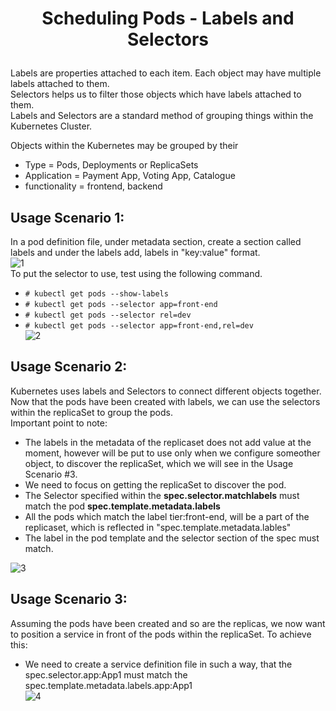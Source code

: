 # <p style="text-align: center;">Scheduling Pods - Labels and Selectors</p>

Labels are properties attached to each item. Each object may have multiple labels attached to them.<br>
Selectors helps us to filter those objects which have labels attached to them.<br>
Labels and Selectors are a standard method of grouping things within the Kubernetes Cluster.<br>

Objects within the Kubernetes may be grouped by their
  + Type = Pods, Deployments or ReplicaSets
  + Application = Payment App, Voting App, Catalogue
  + functionality = frontend, backend<br>

## Usage Scenario 1:

In a pod definition file, under metadata section, create a section called labels and under the labels add, labels in "key:value" format.<br>
![1](https://github.com/pyvivid/K8S-References/assets/94853400/191749f1-1b77-4989-9749-a3e22c1bd214)<br>
To put the selector to use, test using the following command.<br>
+ `# kubectl get pods --show-labels`
+ `# kubectl get pods --selector app=front-end`
+ `# kubectl get pods --selector rel=dev`
+ `# kubectl get pods --selector app=front-end,rel=dev`<br>
![2](https://github.com/pyvivid/K8S-References/assets/94853400/d7a1f2a6-f3b6-4497-9b58-5fe8cbe9f599)<br>

## Usage Scenario 2:

Kubernetes uses labels and Selectors to connect different objects together.<br>
Now that the pods have been created with labels, we can use the selectors within the replicaSet to group the pods.<br>
Important point to note:<br>

+ The labels in the metadata of the replicaset does not add value at the moment, however will be put to use only when we configure someother object, to discover the replicaSet, which we will see in the Usage Scenario #3.
+ We need to focus on getting the replicaSet to discover the pod.
+ The Selector specified within the **spec.selector.matchlabels** must match the pod **spec.template.metadata.labels**
+ All the pods which match the label tier:front-end, will be a part of the replicaset, which is reflected in "spec.template.metadata.lables"
+ The label in the pod template and the selector section of the spec must match.<br>
  
![3](https://github.com/pyvivid/K8S-References/assets/94853400/30e0e011-1cd3-4eb7-8577-4241e76f86a4)<br>

## Usage Scenario 3:

Assuming the pods have been created and so are the replicas, we now want to position a service in front of the pods within the replicaSet.
To achieve this:
+ We need to create a service definition file in such a way, that the spec.selector.app:App1 must match the spec.template.metadata.labels.app:App1<br>
![4](https://github.com/pyvivid/K8S-References/assets/94853400/7d4a475d-f987-4357-a933-cc0b8b0c1817)










